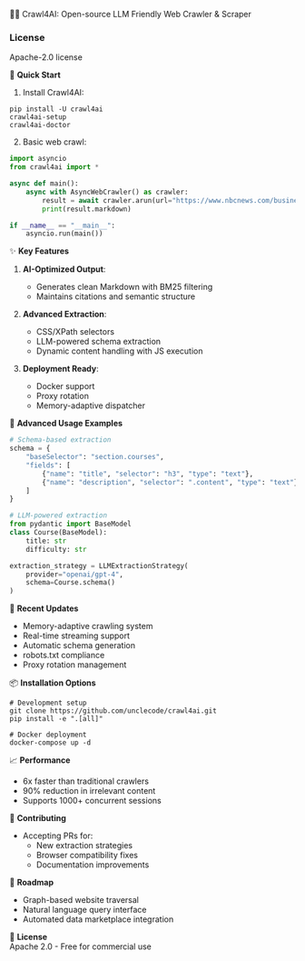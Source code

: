 🚀🤖 Crawl4AI: Open-source LLM Friendly Web Crawler & Scraper  
### License  
Apache-2.0 license  

🚀 **Quick Start**  
1. Install Crawl4AI:  
```  
pip install -U crawl4ai  
crawl4ai-setup  
crawl4ai-doctor  
```  

2. Basic web crawl:  
```python  
import asyncio  
from crawl4ai import *  

async def main():  
    async with AsyncWebCrawler() as crawler:  
        result = await crawler.arun(url="https://www.nbcnews.com/business")  
        print(result.markdown)  

if __name__ == "__main__":  
    asyncio.run(main())  
```  

✨ **Key Features**  
1. **AI-Optimized Output**:  
   - Generates clean Markdown with BM25 filtering  
   - Maintains citations and semantic structure  

2. **Advanced Extraction**:  
   - CSS/XPath selectors  
   - LLM-powered schema extraction  
   - Dynamic content handling with JS execution  

3. **Deployment Ready**:  
   - Docker support  
   - Proxy rotation  
   - Memory-adaptive dispatcher  

🔬 **Advanced Usage Examples**  
```python  
# Schema-based extraction  
schema = {  
    "baseSelector": "section.courses",  
    "fields": [  
        {"name": "title", "selector": "h3", "type": "text"},  
        {"name": "description", "selector": ".content", "type": "text"}  
    ]  
}  

# LLM-powered extraction  
from pydantic import BaseModel  
class Course(BaseModel):  
    title: str  
    difficulty: str  

extraction_strategy = LLMExtractionStrategy(  
    provider="openai/gpt-4",  
    schema=Course.schema()  
)  
```  

🔄 **Recent Updates**  
- Memory-adaptive crawling system  
- Real-time streaming support  
- Automatic schema generation  
- robots.txt compliance  
- Proxy rotation management  

📦 **Installation Options**  
```  
# Development setup  
git clone https://github.com/unclecode/crawl4ai.git  
pip install -e ".[all]"  

# Docker deployment  
docker-compose up -d  
```  

📈 **Performance**  
- 6x faster than traditional crawlers  
- 90% reduction in irrelevant content  
- Supports 1000+ concurrent sessions  

🤝 **Contributing**  
- Accepting PRs for:  
  - New extraction strategies  
  - Browser compatibility fixes  
  - Documentation improvements  

🔮 **Roadmap**  
- Graph-based website traversal  
- Natural language query interface  
- Automated data marketplace integration  

📄 **License**  
Apache 2.0 - Free for commercial use